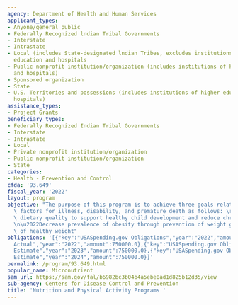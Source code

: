 ```yaml
---
agency: Department of Health and Human Services
applicant_types:
- Anyone/general public
- Federally Recognized lndian Tribal Governments
- Interstate
- Intrastate
- Local (includes State-designated lndian Tribes, excludes institutions of higher
  education and hospitals
- Public nonprofit institution/organization (includes institutions of higher education
  and hospitals)
- Sponsored organization
- State
- U.S. Territories and possessions (includes institutions of higher education and
  hospitals)
assistance_types:
- Project Grants
beneficiary_types:
- Federally Recognized Indian Tribal Governments
- Interstate
- Intrastate
- Local
- Private nonprofit institution/organization
- Public nonprofit institution/organization
- State
categories:
- Health - Prevention and Control
cfda: '93.649'
fiscal_year: '2022'
layout: program
objective: "The purpose of this program is to achieve three goals related to risk\
  \ factors for illness, disability, and premature death as follows: \r\n\u2022Improve\
  \ dietary quality to support healthy child development and reduce chronic disease\r\
  \n\u2022Decrease prevalence of obesity through prevention of weight gain and maintenance\
  \ of healthy weight"
obligations: '[{"key":"USASpending.gov Obligations","year":"2022","amount":750000.0},{"key":"SAM.gov
  Actual","year":"2022","amount":750000.0},{"key":"USASpending.gov Obligations","year":"2023","amount":688312.29},{"key":"SAM.gov
  Estimate","year":"2023","amount":750000.0},{"key":"USASpending.gov Obligations","year":"2024","amount":0.0},{"key":"SAM.gov
  Estimate","year":"2024","amount":750000.0}]'
permalink: /program/93.649.html
popular_name: Micronutrient
sam_url: https://sam.gov/fal/b6982bc3b04b4a5ebe0ad1d825b12d35/view
sub-agency: Centers for Disease Control and Prevention
title: 'Nutrition and Physical Activity Programs '
---
```

